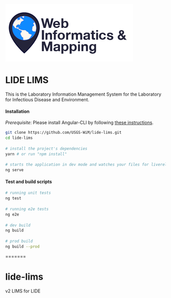 
![WiM](wimlogo.png)

LIDE LIMS
============
This is the Laboratory Information Management System for the Laboratory for Infectious Disease and Environment.


#### Installation
*Prerequisite*: Please install Angular-CLI by following [these instructions](https://github.com/angular/angular-cli#installation).

```bash
git clone https://github.com/USGS-WiM/lide-lims.git
cd lide-lims

# install the project's dependencies
yarn # or run "npm install"

# starts the application in dev mode and watches your files for livereload
ng serve
```

#### Test and build scripts

```bash
# running unit tests
ng test

# running e2e tests
ng e2e

# dev build
ng build

# prod build
ng build --prod
```
=======
# lide-lims
v2 LIMS for LIDE


